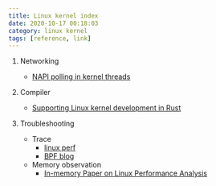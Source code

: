 ```yaml
---
title: Linux kernel index
date: 2020-10-17 00:18:03
category: linux kernel
tags: [reference, link]
---
```


1. Networking
   - [NAPI polling in kernel threads](https://lwn.net/Articles/833840/)

2. Compiler
   - [Supporting Linux kernel development in Rust](https://lwn.net/Articles/829858/)

10. Troubleshooting
    - Trace
      - [linux perf](http://linuxperf.com)
      - [BPF blog](https://facebookmicrosites.github.io/bpf/)
    - Memory observation
      - [In-memory Paper on Linux Performance Analysis](https://developpaper.com/in-memory-paper-on-linux-performance-analysis)

